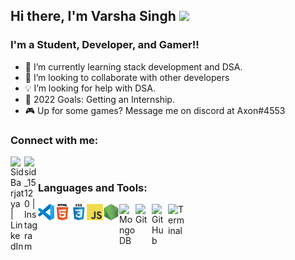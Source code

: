 ## Hi there, I'm Varsha Singh <img src="https://media.giphy.com/media/hvRJCLFzcasrR4ia7z/giphy.gif" width="30px">

### I'm a Student, Developer, and Gamer!!


- 🌱 I’m currently learning stack development and DSA.
- 👯 I’m looking to collaborate with other developers
- 💡 I’m looking for help with DSA.
- 💼 2022 Goals: Getting an Internship.
- 🎮 Up for some games? Message me on discord at Axon#4553

### Connect with me:


[<img align="left" alt="SidBarjatya | LinkedIn" width="22px" src="https://cdn.icon-icons.com/icons2/805/PNG/512/linkedin_icon-icons.com_65929.png" />][linkedin]
[<img align="left" alt="sid_15120 | Instagram" width="22px" src="https://cdn.icon-icons.com/icons2/1753/PNG/512/iconfinder-social-media-applications-3instagram-4102579_113804.png" />][insta]

<br />

### Languages and Tools:

<img align="left" alt="Visual Studio Code" width="26px" src="https://raw.githubusercontent.com/github/explore/80688e429a7d4ef2fca1e82350fe8e3517d3494d/topics/visual-studio-code/visual-studio-code.png" />
<img align="left" alt="HTML5" width="26px" src="https://raw.githubusercontent.com/github/explore/80688e429a7d4ef2fca1e82350fe8e3517d3494d/topics/html/html.png" />
<img align="left" alt="CSS3" width="26px" src="https://raw.githubusercontent.com/github/explore/80688e429a7d4ef2fca1e82350fe8e3517d3494d/topics/css/css.png" />
<img align="left" alt="JavaScript" width="26px" src="https://raw.githubusercontent.com/github/explore/80688e429a7d4ef2fca1e82350fe8e3517d3494d/topics/javascript/javascript.png" />
<img align="left" alt="Node.js" width="26px" src="https://raw.githubusercontent.com/github/explore/80688e429a7d4ef2fca1e82350fe8e3517d3494d/topics/nodejs/nodejs.png" />
<img align="left" alt="MongoDB" width="26px" src="https://cdn.icon-icons.com/icons2/2699/PNG/512/mongodb_logo_icon_170943.png" />
<img align="left" alt="Git" width="26px" src="https://upload.wikimedia.org/wikipedia/commons/thumb/3/3f/Git_icon.svg/1024px-Git_icon.svg.png" />
<img align="left" alt="GitHub" width="26px" src="https://github.githubassets.com/images/modules/logos_page/GitHub-Mark.png" />
<img align="left" alt="Terminal" width="26px" src="https://simpleicons.org/icons/windowsterminal.svg" />
</details>

[valbot]: https://github.com/Sid1512/valorant-bot
[github]: https://github.com/Sid1512
[twitter]: https://twitter.com/codehackergg
[insta]: https://www.instagram.com/axon__11/
[linkedin]: www.linkedin.com/in/varshasingh111
